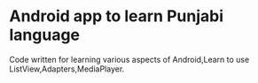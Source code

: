 # Android app to learn Punjabi language
Code written for learning various aspects of Android,Learn to use ListView,Adapters,MediaPlayer. 
